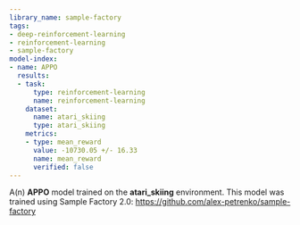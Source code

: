 ```yaml
---
library_name: sample-factory
tags:
- deep-reinforcement-learning
- reinforcement-learning
- sample-factory
model-index:
- name: APPO
  results:
  - task:
      type: reinforcement-learning
      name: reinforcement-learning
    dataset:
      name: atari_skiing
      type: atari_skiing
    metrics:
    - type: mean_reward
      value: -10730.05 +/- 16.33
      name: mean_reward
      verified: false
---
```


A(n) **APPO** model trained on the **atari_skiing** environment.
This model was trained using Sample Factory 2.0: https://github.com/alex-petrenko/sample-factory
    